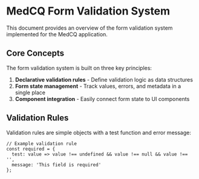 # MedCQ Form Validation System

This document provides an overview of the form validation system implemented for the MedCQ application.

## Core Concepts

The form validation system is built on three key principles:

1. **Declarative validation rules** - Define validation logic as data structures
2. **Form state management** - Track values, errors, and metadata in a single place
3. **Component integration** - Easily connect form state to UI components

## Validation Rules

Validation rules are simple objects with a test function and error message:

```tsx
// Example validation rule
const required = {
  test: value => value !== undefined && value !== null && value !== '',
  message: 'This field is required'
};